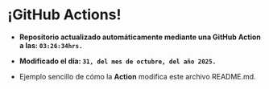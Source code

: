 # ¡GitHub Actions!
* **Repositorio actualizado automáticamente mediante una GitHub Action a las: `03:26:34hrs.`**
* **Modificado el día: `31, del mes de octubre, del año 2025.`**

* Ejemplo sencillo de cómo la **Action** modifica este archivo README.md.
